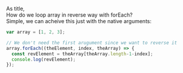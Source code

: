 As title,  
How do we loop array in reverse way with forEach?  
Simple, we can acheive this just with the native arguments:  

```js
var array = [1, 2, 3];

// We don't need the first arugument since we want to reverse it
array.forEach((theElement, index, theArray) => {
  const revElement = theArray[theArray.length-1-index];
  console.log(revElement);
});
```
